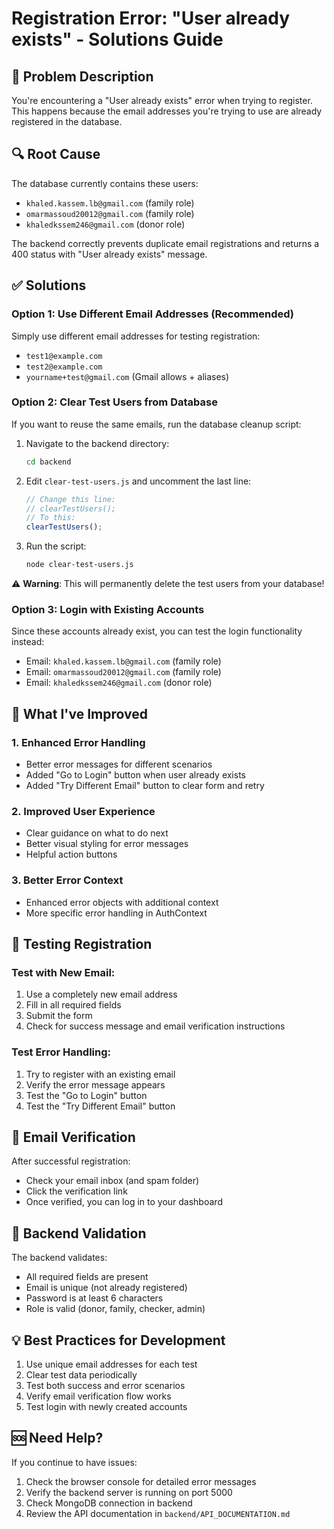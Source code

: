 # Registration Error: "User already exists" - Solutions Guide

## 🚨 Problem Description
You're encountering a "User already exists" error when trying to register. This happens because the email addresses you're trying to use are already registered in the database.

## 🔍 Root Cause
The database currently contains these users:
- `khaled.kassem.lb@gmail.com` (family role)
- `omarmassoud20012@gmail.com` (family role)  
- `khaledkssem246@gmail.com` (donor role)

The backend correctly prevents duplicate email registrations and returns a 400 status with "User already exists" message.

## ✅ Solutions

### Option 1: Use Different Email Addresses (Recommended)
Simply use different email addresses for testing registration:
- `test1@example.com`
- `test2@example.com`
- `yourname+test@gmail.com` (Gmail allows + aliases)

### Option 2: Clear Test Users from Database
If you want to reuse the same emails, run the database cleanup script:

1. Navigate to the backend directory:
   ```bash
   cd backend
   ```

2. Edit `clear-test-users.js` and uncomment the last line:
   ```javascript
   // Change this line:
   // clearTestUsers();
   // To this:
   clearTestUsers();
   ```

3. Run the script:
   ```bash
   node clear-test-users.js
   ```

⚠️ **Warning**: This will permanently delete the test users from your database!

### Option 3: Login with Existing Accounts
Since these accounts already exist, you can test the login functionality instead:
- Email: `khaled.kassem.lb@gmail.com` (family role)
- Email: `omarmassoud20012@gmail.com` (family role)
- Email: `khaledkssem246@gmail.com` (donor role)

## 🎯 What I've Improved

### 1. Enhanced Error Handling
- Better error messages for different scenarios
- Added "Go to Login" button when user already exists
- Added "Try Different Email" button to clear form and retry

### 2. Improved User Experience
- Clear guidance on what to do next
- Better visual styling for error messages
- Helpful action buttons

### 3. Better Error Context
- Enhanced error objects with additional context
- More specific error handling in AuthContext

## 🧪 Testing Registration

### Test with New Email:
1. Use a completely new email address
2. Fill in all required fields
3. Submit the form
4. Check for success message and email verification instructions

### Test Error Handling:
1. Try to register with an existing email
2. Verify the error message appears
3. Test the "Go to Login" button
4. Test the "Try Different Email" button

## 📧 Email Verification
After successful registration:
- Check your email inbox (and spam folder)
- Click the verification link
- Once verified, you can log in to your dashboard

## 🔧 Backend Validation
The backend validates:
- All required fields are present
- Email is unique (not already registered)
- Password is at least 6 characters
- Role is valid (donor, family, checker, admin)

## 💡 Best Practices for Development
1. Use unique email addresses for each test
2. Clear test data periodically
3. Test both success and error scenarios
4. Verify email verification flow works
5. Test login with newly created accounts

## 🆘 Need Help?
If you continue to have issues:
1. Check the browser console for detailed error messages
2. Verify the backend server is running on port 5000
3. Check MongoDB connection in backend
4. Review the API documentation in `backend/API_DOCUMENTATION.md`

